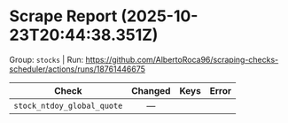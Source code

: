 # Scrape Report (2025-10-23T20:44:38.351Z)

Group: `stocks`  |  Run: https://github.com/AlbertoRoca96/scraping-checks-scheduler/actions/runs/18761446675

| Check | Changed | Keys | Error |
|---|:---:|:--|:--|
| `stock_ntdoy_global_quote` | — |  |  |

